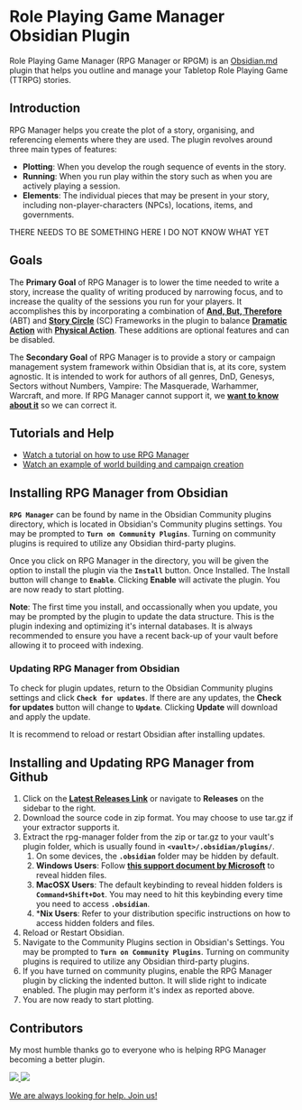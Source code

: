 # Role Playing Game Manager Obsidian Plugin 

Role Playing Game Manager (RPG Manager or RPGM) is an [Obsidian.md](https://obsidian.md) plugin that helps you outline and manage your Tabletop Role Playing Game (TTRPG) stories. 

## Introduction
RPG Manager helps you create the plot of a story, organising, and referencing elements where they are used. The plugin revolves around three main types of features: 
- **Plotting**: When you develop the rough sequence of events in the story.
- **Running**: When you run play within the story such as when you are actively playing a session. 
- **Elements**: The individual pieces that may be present in your story, including non-player-characters (NPCs), locations, items, and governments. 

THERE NEEDS TO BE SOMETHING HERE I DO NOT KNOW WHAT YET

## Goals
The **Primary Goal** of RPG Manager is to lower the time needed to write a story, increase the quality of writing produced by narrowing focus, and to increase the quality of the sessions you run for your players. It accomplishes this by incorporating a combination of **[And, But, Therefore](documentation/plots/abt.md)** (ABT) and [**Story Circle**](documentation/plots/storycircle.md) (SC) Frameworks in the plugin to balance **[Dramatic Action]()** with **[Physical Action]()**. These additions are optional features and can be disabled. 

The **Secondary Goal** of RPG Manager is to provide a story or campaign management system framework within Obsidian that is, at its core, system agnostic. It is intended to work for authors of all genres, DnD, Genesys, Sectors without Numbers, Vampire: The Masquerade, Warhammer, Warcraft, and more. If RPG Manager cannot support it, we [**want to know about it**](https://github.com/carlonicora/obsidian-rpg-manager/issues) so we can correct it. 

## Tutorials and Help

- [Watch a tutorial on how to use RPG Manager](https://youtu.be/NLvzfOWI4aE)
- [Watch an example of world building and campaign creation](https://youtu.be/die8QGKtk5A)

## Installing RPG Manager from Obsidian
**`RPG Manager`** can be found by name in the Obsidian Community plugins directory, which is located in Obsidian's Community plugins settings. You may be prompted to **`Turn on Community Plugins`**. Turning on community plugins is required to utilize any Obsidian third-party plugins.

Once you click on RPG Manager in the directory, you will be given the option to install the plugin via the **`Install`** button. Once Installed. The Install button will change to **`Enable`**. Clicking **Enable** will activate the plugin. You are now ready to start plotting. 

**Note**: The first time you install, and occassionally when you update, you may be prompted by the plugin to update the data structure. This is the plugin indexing and optimizing it's internal databases. It is always recommended to ensure you have a recent back-up of your vault before allowing it to proceed with indexing. 

### Updating RPG Manager from Obsidian
To check for plugin updates, return to the Obsidian Community plugins settings and click **`Check for updates`**. If there are any updates, the **Check for updates** button will change to **`Update`**. Clicking **Update** will download and apply the update. 

It is recommend to reload or restart Obsidian after installing updates. 

## Installing and Updating RPG Manager from Github
1. Click on the [**Latest Releases Link**](https://github.com/carlonicora/obsidian-rpg-manager/releases/latest) or navigate to **Releases** on the sidebar to the right.
2. Download the source code in zip format. You may choose to use tar.gz if your extractor supports it.
3. Extract the rpg-manager folder from the zip or tar.gz to your vault's plugin folder, which is usually found in **`<vault>/.obsidian/plugins/`**. 
	1. On some devices, the **`.obsidian`** folder may be hidden by default. 
	2. **Windows Users**: Follow [**this support document by Microsoft**](https://support.microsoft.com/en-us/windows/view-hidden-files-and-folders-in-windows-97fbc472-c603-9d90-91d0-1166d1d9f4b5) to reveal hidden files.
	3. **MacOSX Users**: The default keybinding to reveal hidden folders is **`Command+Shift+Dot`**. You may need to hit this keybinding every time you need to access **`.obsidian`**.
	4. \***Nix Users**: Refer to your distribution specific instructions on how to access hidden folders and files. 
4. Reload or Restart Obsidian.
5. Navigate to the Community Plugins section in Obsidian's Settings. You may be prompted to **`Turn on Community Plugins`**. Turning on community plugins is required to utilize any Obsidian third-party plugins.
6. If you have turned on community plugins, enable the RPG Manager plugin by clicking the indented button. It will slide right to indicate enabled. The plugin may perform it's index as reported above. 
7. You are now ready to start plotting.

## Contributors
My most humble thanks go to everyone who is helping RPG Manager becoming a better plugin.

<a href="https://github.com/sigrunixia">
  <img src="https://github.com/sigrunixia.png?size=50">
</a>
<a href="https://github.com/SlRvb">
  <img src="https://github.com/SlRvb.png?size=50">
</a>

[We are always looking for help. Join us!](https://github.com/carlonicora/obsidian-rpg-manager/issues/151)
